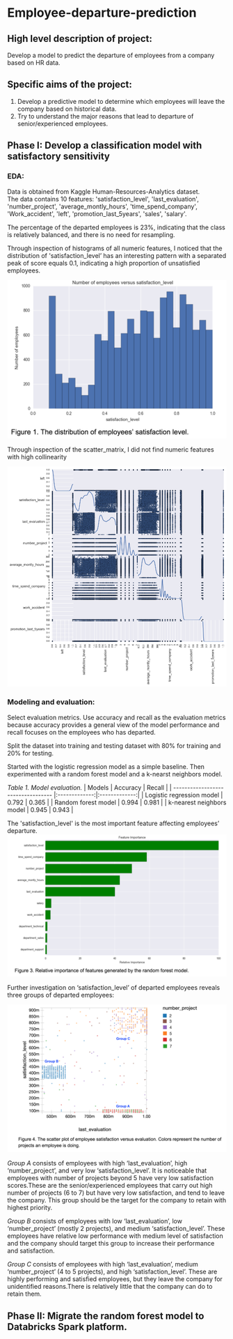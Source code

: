 # Employee-departure-prediction

## High level description of project:  
Develop a model to predict the departure of employees from a company based on HR data.

## Specific aims of the project:  
1. Develop a predictive model to determine which employees will leave the company based on historical data.  
2. Try to understand the major reasons that lead to departure of senior/experienced employees.

## Phase I: Develop a classification model with satisfactory sensitivity

### EDA:  
  Data is obtained from Kaggle Human-Resources-Analytics dataset.   
  The data contains 10 features: 'satisfaction_level', 'last_evaluation', 'number_project',  'average_montly_hours', 'time_spend_company', 'Work_accident', 'left', 'promotion_last_5years', 'sales', 'salary'.  

  The percentage of the departed employees is 23%, indicating that the class is relatively balanced, and there is no need for resampling.

  Through inspection of histograms of all numeric features, I noticed that the distribution of 'satisfaction_level’ has an interesting pattern with a separated peak of score equals 0.1, indicating a high proportion of unsatisfied employees.

  ![alt text](https://github.com/haowei772/Employee-departure-prediction/blob/master/figures/satisfaction_level.png)

  Through inspection of the scatter_matrix, I did not find numeric features with high collinearity

  ![alt text](https://github.com/haowei772/Employee-departure-prediction/blob/master/figures/scatter_matrix.png)

### Modeling and evaluation:
Select evaluation metrics. Use accuracy and recall as the evaluation metrics because accuracy provides a general view of the model performance and recall focuses on the employees who has departed.  

Split the dataset into training and testing dataset with 80% for training and 20% for testing.  

Started with the logistic regression model as a simple baseline. Then experimented with a random forest model and a k-nearst neighbors model.

*Table 1. Model evaluation.*
| Models                             |    Accuracy   |     Recall    |
| ---------------------------------- |:-------------:|:-------------:|
| Logistic regression model          |      0.792    |     0.365     |
| Random forest model                |      0.994    |     0.981     |
| k-nearest neighbors model          |      0.945    |     0.943     |

The 'satisfaction_level' is the most important feature affecting employees’ departure.
![alt text](https://github.com/haowei772/Employee-departure-prediction/blob/master/figures/feature_importance.png)

Further investigation on ‘satisfaction_level’ of departed employees reveals three groups of departed employees:  

![alt text](https://github.com/haowei772/Employee-departure-prediction/blob/master/figures/high_risk_employees.png)

 *Group A* consists of employees with high ‘last_evaluation’, high ‘number_project’, and very low ‘satisfaction_level’. It is noticeable that employees with number of projects beyond 5 have very low satisfaction scores.These are the senior/experienced employees that carry out high number of projects (6 to 7) but have very low satisfaction, and tend to leave the company. This group should be the target for the company to retain with highest priority.  

 *Group B* consists of employees with low ‘last_evaluation’, low ‘number_project’ (mostly 2 projects), and medium ‘satisfaction_level’. These employees have relative low performance with medium level of satisfaction and the company should target this group to increase their performance and satisfaction.  

 *Group C* consists of employees with high ‘last_evaluation’, medium ‘number_project’ (4 to 5 projects), and high ‘satisfaction_level’.  These are highly performing and satisfied employees, but they leave the company for unidentified reasons.There is relatively little that the company can do to retain them.

## Phase II: Migrate the random forest model to Databricks Spark platform.  
